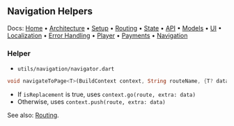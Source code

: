 ## Navigation Helpers

Docs: [Home](README.md) • [Architecture](architecture.md) • [Setup](setup.md) • [Routing](routing.md) • [State](state-management.md) • [API](api.md) • [Models](models.md) • [UI](ui.md) • [Localization](localization.md) • [Error Handling](error-handling.md) • [Player](player.md) • [Payments](payments.md) • [Navigation](navigation.md)

### Helper
- `utils/navigation/navigator.dart`

```dart
void navigateToPage<T>(BuildContext context, String routeName, {T? data, bool isReplacement = false})
```
- If `isReplacement` is true, uses `context.go(route, extra: data)`
- Otherwise, uses `context.push(route, extra: data)`

See also: [Routing](routing.md).

